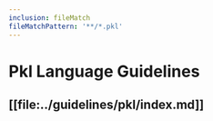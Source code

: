 ```yaml
---
inclusion: fileMatch
fileMatchPattern: '**/*.pkl'
---
```


# Pkl Language Guidelines

## [[file:../guidelines/pkl/index.md]]
